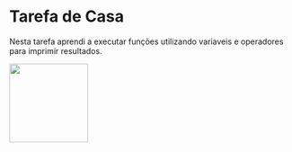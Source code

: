 # Tarefa de Casa

Nesta tarefa aprendi a executar funções utilizando variaveis e operadores para imprimir resultados.

<img height="140em" src="https://i1.wp.com/www.vestgeek.com/wp-content/uploads/2019/05/3-gif-ansiedade.gif?zoom=2.625&resize=100%2C100&ssl=1">